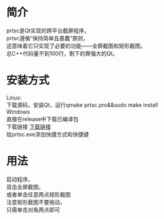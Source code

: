 # 简介

prtsc是Qt实现的跨平台截屏程序。</br>prtsc遵循“保持简单且愚蠢”原则，</br>这意味着它只实现了必要的功能——全屏截图和矩形截图。</br>总C++代码量不到100行，剩下的靠强大的Qt。

# 安装方式
Linux:</br>
下载源码，安装Qt，运行qmake prtsc.pro&&sudo make install</br>
Windows</br>
直接在release中下载已编译包</br>
下载链接 [下载链接](https://github.com/agrdrg/prtsc/releases/download/latest/prtsc.zip)</br>
给prtsc.exe添加快捷方式和快捷键</br>

# 用法

启动程序。</br>双击全屏截图。</br>或者单击任意两点矩形截图</br>注意矩形截图不要拖动，</br>只需单击对角两点即可</br>
